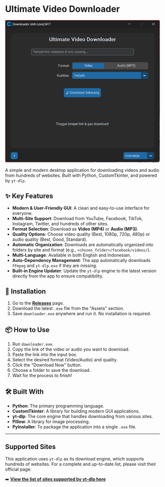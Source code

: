 # Ultimate Video Downloader

![App Screenshot](https://github.com/Lexiiz3417/ultimate-video-downloader/blob/main/image.png)

A simple and modern desktop application for downloading videos and audio from hundreds of websites. Built with Python, CustomTkinter, and powered by `yt-dlp`.

## ✨ Key Features

* **Modern & User-Friendly GUI**: A clean and easy-to-use interface for everyone.
* **Multi-Site Support**: Download from YouTube, Facebook, TikTok, Instagram, Twitter, and hundreds of other sites.
* **Format Selection**: Download as **Video (MP4)** or **Audio (MP3)**.
* **Quality Options**: Choose video quality (Best, 1080p, 720p, 480p) or audio quality (Best, Good, Standard).
* **Automatic Organization**: Downloads are automatically organized into folders by site and format (e.g., `<chosen_folder>/facebook/videos/`).
* **Multi-Language**: Available in both English and Indonesian.
* **Auto-Dependency Management**: The app automatically downloads `FFmpeg` and `yt-dlp.exe` if they are missing.
* **Built-in Engine Updater**: Update the `yt-dlp` engine to the latest version directly from the app to ensure compatibility.

## 🚀 Installation

1.  Go to the **[Releases](https://github.com/Lexiiz3417/ultimate-video-downloader/releases)** page.
2.  Download the latest `.exe` file from the "Assets" section.
3.  Save `downloader.exe` anywhere and run it. No installation is required.

## 📦 How to Use

1.  Run `downloader.exe`.
2.  Copy the link of the video or audio you want to download.
3.  Paste the link into the input box.
4.  Select the desired format (Video/Audio) and quality.
5.  Click the "Download Now" button.
6.  Choose a folder to save the download.
7.  Wait for the process to finish!

## 🛠️ Built With

* **Python**: The primary programming language.
* **CustomTkinter**: A library for building modern GUI applications.
* **yt-dlp**: The core engine that handles downloading from various sites.
* **Pillow**: A library for image processing.
* **PyInstaller**: To package the application into a single `.exe` file.

---

## Supported Sites

This application uses `yt-dlp` as its download engine, which supports hundreds of websites. For a complete and up-to-date list, please visit their official page:

➡️ **[View the list of sites supported by yt-dlp here](https://github.com/yt-dlp/yt-dlp/blob/master/supportedsites.md)**